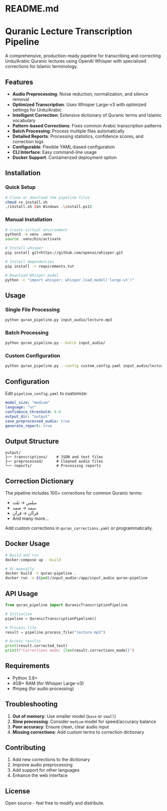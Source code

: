 # README.md
# Quranic Lecture Transcription Pipeline

A comprehensive, production-ready pipeline for transcribing and correcting Urdu/Arabic Quranic lectures using OpenAI Whisper with specialized corrections for Islamic terminology.

## Features

- **Audio Preprocessing**: Noise reduction, normalization, and silence removal
- **Optimized Transcription**: Uses Whisper Large-v3 with optimized settings for Urdu/Arabic
- **Intelligent Correction**: Extensive dictionary of Quranic terms and Islamic vocabulary
- **Pattern-based Corrections**: Fixes common Arabic transcription patterns
- **Batch Processing**: Process multiple files automatically
- **Detailed Reports**: Processing statistics, confidence scores, and correction logs
- **Configurable**: Flexible YAML-based configuration
- **CLI Interface**: Easy command-line usage
- **Docker Support**: Containerized deployment option

## Installation

### Quick Setup
```bash
# Clone or download the pipeline files
chmod +x install.sh
./install.sh (on Windows .\install.ps1)
```

### Manual Installation
```bash
# Create virtual environment
python3 -m venv .venv
source .venv/bin/activate

# Install whisper
pip install git+https://github.com/openai/whisper.git

# Install dependencies
pip install -r requirements.txt

# Download Whisper model
python -c "import whisper; whisper.load_model('large-v3')"
```

## Usage

### Single File Processing
```bash
python quran_pipeline.py input_audio/lecture.mp3
```

### Batch Processing
```bash
python quran_pipeline.py --batch input_audio/
```

### Custom Configuration
```bash
python quran_pipeline.py --config custom_config.yaml input_audio/lecture.mp3
```

## Configuration

Edit `pipeline_config.yaml` to customize:

```yaml
model_size: "medium"
language: "ur"
confidence_threshold: 0.8
output_dir: "output"
save_preprocessed_audio: true
generate_report: true
```

## Output Structure

```
output/
├── transcriptions/    # JSON and text files
├── preprocessed/      # Cleaned audio files
└── reports/           # Processing reports
```

## Correction Dictionary

The pipeline includes 100+ corrections for common Quranic terms:
- سلس → ثلث
- سمد → صمد  
- قرآان → قرآن
- And many more...

Add custom corrections in `quran_corrections.yaml` or programmatically.

## Docker Usage

```bash
# Build and run
docker-compose up --build

# Or manually
docker build -t quran-pipeline .
docker run -v $(pwd)/input_audio:/app/input_audio quran-pipeline
```

## API Usage

```python
from quran_pipeline import QuranicTranscriptionPipeline

# Initialize
pipeline = QuranicTranscriptionPipeline()

# Process file
result = pipeline.process_file("lecture.mp3")

# Access results
print(result.corrected_text)
print(f"Corrections made: {len(result.corrections_made)}")
```

## Requirements

- Python 3.8+
- 4GB+ RAM (for Whisper Large-v3)
- ffmpeg (for audio processing)

## Troubleshooting

1. **Out of memory**: Use smaller model (`base` or `small`)
2. **Slow processing**: Consider `medium` model for speed/accuracy balance
3. **Poor accuracy**: Ensure clean, clear audio input
4. **Missing corrections**: Add custom terms to correction dictionary

## Contributing

1. Add new corrections to the dictionary
2. Improve audio preprocessing
3. Add support for other languages
4. Enhance the web interface

## License

Open source - feel free to modify and distribute.
